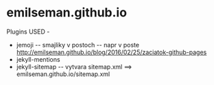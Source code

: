 # emilseman.github.io

Plugins USED -
  - jemoji -- smajliky v postoch --  napr v poste http://emilseman.github.io/blog/2016/02/25/zaciatok-github-pages
  - jekyll-mentions
  - jekyll-sitemap  -- vytvara sitemap.xml ==> emilseman.github.io/sitemap.xml
